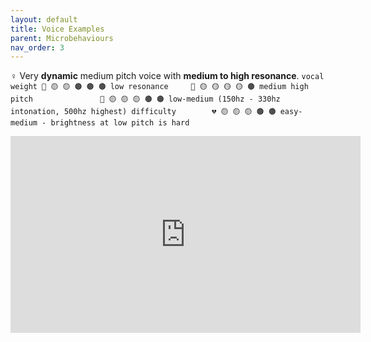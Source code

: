 ```yaml
---
layout: default
title: Voice Examples
parent: Microbehaviours
nav_order: 3
---
```


<!-- voice example block -->


♀️ Very **dynamic** medium pitch voice with **medium to high resonance**.
`vocal weight 🥁 🟡 🟡 🟤 🟤 🟤 low
resonance     🎻 🟡 🟡 🟡 🟡 🟤 medium high
pitch               🎵 🟡 🟡 🟡 🟤 🟤 low-medium (150hz - 330hz intonation, 500hz highest)
difficulty        💔 🟡 🟡 🟡 🟤 🟤 easy-medium - brightness at low pitch is hard`
<p align="center">
  <iframe width="560" height="315" src="https://www.youtube.com/embed/qjC30KkyLLU" title="YouTube video player" frameborder="0" allow="accelerometer; autoplay; clipboard-write; encrypted-media; gyroscope; picture-in-picture" allowfullscreen></iframe>
</p>
<!--  -->
